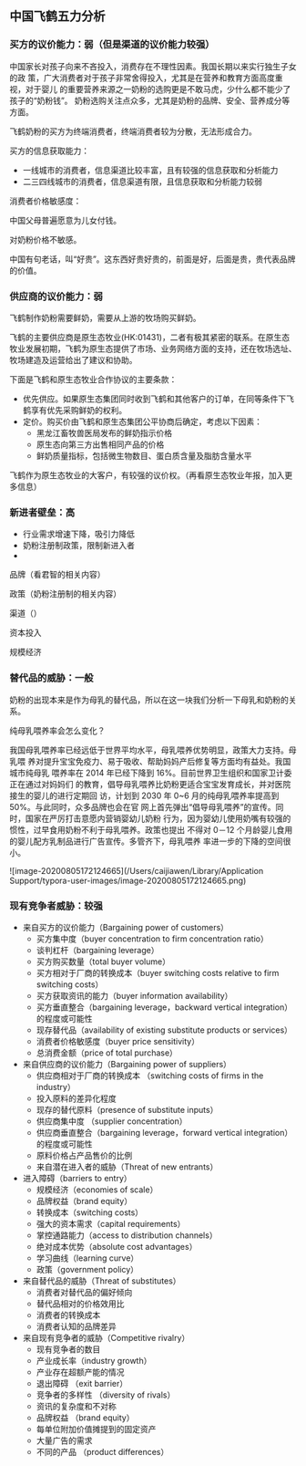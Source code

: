 ## 中国飞鹤五力分析



### 买方的议价能力：弱（但是渠道的议价能力较强）



中国家长对孩子向来不吝投入，消费存在不理性因素。我国长期以来实行独生子女的政 策，广大消费者对于孩子非常舍得投入，尤其是在营养和教育方面高度重视，对于婴儿 的重要营养来源之一奶粉的选购更是不敢马虎，少什么都不能少了孩子的“奶粉钱”。 奶粉选购关注点众多，尤其是奶粉的品牌、安全、营养成分等方面。





飞鹤奶粉的买方为终端消费者，终端消费者较为分散，无法形成合力。



买方的信息获取能力：

- 一线城市的消费者，信息渠道比较丰富，且有较强的信息获取和分析能力
- 二三四线城市的消费者，信息渠道有限，且信息获取和分析能力较弱



消费者价格敏感度：

中国父母普遍愿意为儿女付钱。

对奶粉价格不敏感。

中国有句老话，叫“好贵”。这东西好贵好贵的，前面是好，后面是贵，贵代表品牌的价值。

### 供应商的议价能力：弱



飞鹤制作奶粉需要鲜奶，需要从上游的牧场购买鲜奶。

飞鹤的主要供应商是原生态牧业(HK:01431)，二者有极其紧密的联系。在原生态牧业发展初期，飞鹤为原生态提供了市场、业务网络方面的支持，还在牧场选址、牧场建造及运营给出了建议和协助。

下面是飞鹤和原生态牧业合作协议的主要条款：

- 优先供应。如果原生态集团同时收到飞鹤和其他客户的订单，在同等条件下飞鹤享有优先采购鲜奶的权利。
- 定价。购买价由飞鹤和原生态集团公平协商后确定，考虑以下因素：
  - 黑龙江畜牧兽医局发布的鲜奶指示价格
  - 原生态向第三方出售相同产品的价格
  - 鲜奶质量指标，包括微生物数目、蛋白质含量及脂肪含量水平

飞鹤作为原生态牧业的大客户，有较强的议价权。（再看原生态牧业年报，加入更多信息）

### 新进者壁垒：高

- 行业需求增速下降，吸引力降低
- 奶粉注册制政策，限制新进入者
- 





品牌（看君智的相关内容）

政策（奶粉注册制的相关内容）

渠道（）

资本投入

规模经济



### 替代品的威胁：一般

奶粉的出现本来是作为母乳的替代品，所以在这一块我们分析一下母乳和奶粉的关系。



纯母乳喂养率会怎么变化？



我国母乳喂养率已经远低于世界平均水平，母乳喂养优势明显，政策大力支持。母乳喂 养对提升宝宝免疫力、易于吸收、帮助妈妈产后修复等方面均有益处。我国城市纯母乳 喂养率在 2014 年已经下降到 16%。目前世界卫生组织和国家卫计委正在通过对妈妈们 的教育，倡导母乳喂养比奶粉更适合宝宝发育成长，并对医院接生的婴儿的进行定期回 访，计划到 2030 年 0~6 月的纯母乳喂养率提高到 50%。与此同时，众多品牌也会在官 网上首先弹出“倡导母乳喂养”的宣传。同时，国家在严厉打击意愿内营销婴幼儿奶粉 行为，因为婴幼儿使用奶嘴有较强的惯性，过早食用奶粉不利于母乳喂养。政策也提出 不得对 0－12 个月龄婴儿食用的婴儿配方乳制品进行广告宣传。多管齐下，母乳喂养 率进一步的下降的空间很小。



![image-20200805172124665](/Users/caijiawen/Library/Application Support/typora-user-images/image-20200805172124665.png)

### 现有竞争者威胁：较强











- 来自买方的议价能力（Bargaining power of customers）
  - 买方集中度（buyer concentration to firm concentration ratio）
  - 谈判杠杆（bargaining leverage）
  - 买方购买数量（total buyer volume）
  - 买方相对于厂商的转换成本（buyer switching costs relative to firm switching costs）
  - 买方获取资讯的能力（buyer information availability）
  - 买方垂直整合（bargaining leverage，backward vertical integration）的程度或可能性
  - 现存替代品（availability of existing substitute products or services）
  - 消费者价格敏感度（buyer price sensitivity）
  - 总消费金额（price of total purchase）
- 来自供应商的议价能力（Bargaining power of suppliers）
  - 供应商相对于厂商的转换成本 （switching costs of firms in the industry）
  - 投入原料的差异化程度
  - 现存的替代原料（presence of substitute inputs）
  - 供应商集中度 （supplier concentration）
  - 供应商垂直整合（bargaining leverage，forward vertical integration）的程度或可能性
  - 原料价格占产品售价的比例
  - 来自潜在进入者的威胁（Threat of new entrants）
- 进入障碍（barriers to entry）
  - 规模经济（economies of scale）
  - 品牌权益（brand equity）
  - 转换成本（switching costs）
  - 强大的资本需求（capital requirements）
  - 掌控通路能力（access to distribution channels）
  - 绝对成本优势（absolute cost advantages）
  - 学习曲线（learning curve）
  - 政策（government policy）
- 来自替代品的威胁（Threat of substitutes）
  - 消费者对替代品的偏好倾向
  - 替代品相对的价格效用比
  - 消费者的转换成本
  - 消费者认知的品牌差异
- 来自现有竞争者的威胁（Competitive rivalry）
  - 现有竞争者的数目
  - 产业成长率（industry growth）
  - 产业存在超额产能的情况
  - 退出障碍 （exit barrier）
  - 竞争者的多样性 （diversity of rivals）
  - 资讯的复杂度和不对称
  - 品牌权益 （brand equity）
  - 每单位附加价值摊提到的固定资产
  - 大量广告的需求
  - 不同的产品 （product differences）